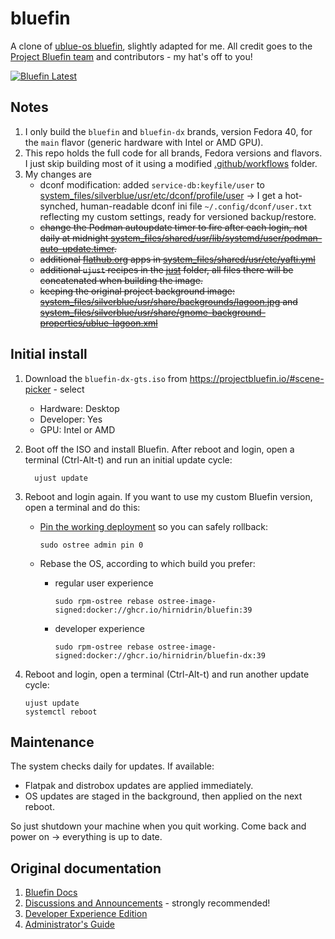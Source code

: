 # bluefin

A clone of [ublue-os bluefin](https://github.com/ublue-os/bluefin), slightly adapted for me. All credit goes to the [Project Bluefin team](https://projectbluefin.io/) and contributors - my hat's off to you!

[![Bluefin Latest](https://github.com/hirnidrin/bluefin/actions/workflows/build-latest-bluefin.yml/badge.svg)](https://github.com/hirnidrin/bluefin/actions/workflows/build-latest-bluefin.yml)

## Notes

1. I only build the `bluefin` and `bluefin-dx` brands, version Fedora 40, for the `main` flavor (generic hardware with Intel or AMD GPU).
1. This repo holds the full code for all brands, Fedora versions and flavors. I just skip building most of it using a modified [.github/workflows](.github/workflows) folder.
1. My changes are
   * dconf modification: added `service-db:keyfile/user` to [system_files/silverblue/usr/etc/dconf/profile/user](system_files/silverblue/usr/etc/dconf/profile/user) -> I get a hot-synched, human-readable dconf ini file `~/.config/dconf/user.txt` reflecting my custom settings, ready for versioned backup/restore.
   * ~~change the Podman autoupdate timer to fire after each login, not daily at midnight [system_files/shared/usr/lib/systemd/user/podman-auto-update.timer](system_files/shared/usr/lib/systemd/user/podman-auto-update.timer).~~
   * ~~additional [flathub.org](https://flathub.org/) apps in [system_files/shared/usr/etc/yafti.yml](system_files/shared/usr/etc/yafti.yml)~~
   * ~~additional `ujust` recipes in the [just](just) folder, all files there will be concatenated when building the image.~~
   * ~~keeping the original project background image: [system_files/silverblue/usr/share/backgrounds/lagoon.jpg](system_files/silverblue/usr/share/backgrounds/lagoon.jpg) and [system_files/silverblue/usr/share/gnome-background-properties/ublue-lagoon.xml](system_files/silverblue/usr/share/gnome-background-properties/ublue-lagoon.xml)~~

## Initial install

1. Download the `bluefin-dx-gts.iso` from https://projectbluefin.io/#scene-picker  - select
   * Hardware: Desktop
   * Developer: Yes
   * GPU: Intel or AMD

1. Boot off the ISO and install Bluefin. After reboot and login, open a terminal (Ctrl-Alt-t) and run an initial update cycle:

         ujust update

1. Reboot and login again. If you want to use my custom Bluefin version, open a terminal and do this:

   * [Pin the working deployment](https://docs.fedoraproject.org/en-US/fedora-silverblue/faq/#_how_can_i_upgrade_my_system_to_the_next_major_version_for_instance_rawhide_or_an_upcoming_fedora_release_branch_while_keeping_my_current_deployment) so you can safely rollback:

         sudo ostree admin pin 0

   * Rebase the OS, according to which build you prefer:
     * regular user experience

           sudo rpm-ostree rebase ostree-image-signed:docker://ghcr.io/hirnidrin/bluefin:39

     * developer experience

           sudo rpm-ostree rebase ostree-image-signed:docker://ghcr.io/hirnidrin/bluefin-dx:39

1. Reboot and login, open a terminal (Ctrl-Alt-t) and run another update cycle:

       ujust update
       systemctl reboot

## Maintenance

The system checks daily for updates. If available:
   * Flatpak and distrobox updates are applied immediately.
   * OS updates are staged in the background, then applied on the next reboot.

So just shutdown your machine when you quit working. Come back and power on -> everything is up to date.

## Original documentation

1. [Bluefin Docs](https://universal-blue.discourse.group/docs?category=6)
2. [Discussions and Announcements](https://universal-blue.discourse.group/c/bluefin/6) - strongly recommended!
3. [Developer Experience Edition](https://universal-blue.discourse.group/t/bluefin-dx-the-bluefin-developer-experience/39)
4. [Administrator's Guide](https://universal-blue.discourse.group/t/bluefin-administrators-guide/40)
